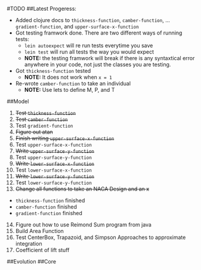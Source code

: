 #TODO
##Latest Progeress:
* Added clojure docs to `thickness-function`, `camber-function`,
... `gradient-function`, and `upper-surface-x-function`
* Got testing framwork done. There are two different ways of running tests:
  * `lein autoexpect` will re run tests everytime you save
  * `lein test` will run all tests the way you would expect
  * **NOTE:** the testing framwork will break if there is any syntaxtical error anywhere in your code,
not just the classes you are testing.
* Got `thickness-function` tested
  * **NOTE:** It does not work when `x = 1`
* Re-wrote `camber-function` to take an individual
  * **NOTE:** Use lets to define M, P, and T

##Model
1. ~~Test `thickness-function`~~
2. ~~Test `camber-function`~~
3. Test `gradient-function`
4. ~~Figure out atan~~
5. ~~Finish writing `upper-surface-x-function`~~
6. Test `upper-surface-x-function`
7. ~~Write `upper-surface-y-function`~~
8. Test `upper-surface-y-function`
9. ~~Write `lower-surface-x-function`~~
10. Test `lower-surface-x-function`
11. ~~Write `lower-surface-y-function`~~
12. Test `lower-surface-y-function`
13. ~~Change all functions to take an NACA Design and an x~~
   * `thickness-function` finished
   * `camber-function` finished
   * `gradient-function` finished
14. Figure out how to use Reimond Sum program from java
15. Build Area Function
16. Test CenterBox, Trapazoid, and Simpson Approaches to approximate integration
17. Coefficient of lift stuff

##Evolution
##Core

